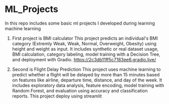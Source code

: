 # ML_Projects
In this repo includes some basic ml projects I developed during learning machine learning

1. First project is BMI calculator
This project predicts an individual's BMI category (Extremly Weak, Weak, Normal, Overweight, Obesity) using height and weight as input. It includes synthetic or real dataset usage, BMI calculation, category labeling, model training with a Decision Tree, and deployment with Gradio.
https://2c3db11ff5c7183ee6.gradio.live/

2. Second is Flight Delay Prediction
This project uses machine learning to predict whether a flight will be delayed by more than 15 minutes based on features like airline, departure time, distance, and day of the week. It includes exploratory data analysis, feature encoding, model training with Random Forest, and evaluation using accuracy and classification reports.
This project deploy using streamlit
